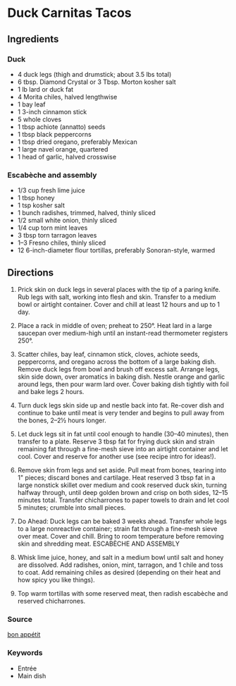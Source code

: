 # Duck Carnitas Tacos

## Ingredients

### Duck

- 4 duck legs (thigh and drumstick; about 3.5 lbs total)
- 6 tbsp. Diamond Crystal or 3 Tbsp. Morton kosher salt
- 1 lb lard or duck fat
- 4 Morita chiles, halved lengthwise
- 1 bay leaf
- 1 3-inch cinnamon stick
- 5 whole cloves
- 1 tbsp achiote (annatto) seeds
- 1 tbsp black peppercorns
- 1 tbsp dried oregano, preferably Mexican
- 1 large navel orange, quartered
- 1 head of garlic, halved crosswise

### Escabèche and assembly

- 1/3 cup fresh lime juice
- 1 tbsp honey
- 1 tsp kosher salt
- 1 bunch radishes, trimmed, halved, thinly sliced
- 1/2 small white onion, thinly sliced
- 1/4 cup torn mint leaves
- 3 tbsp torn tarragon leaves
- 1–3 Fresno chiles, thinly sliced
- 12 6-inch-diameter flour tortillas, preferably Sonoran-style, warmed

## Directions

1. Prick skin on duck legs in several places with the tip of a paring knife.
   Rub legs with salt, working into flesh and skin. Transfer to a medium bowl
   or airtight container. Cover and chill at least 12 hours and up to 1 day.

1. Place a rack in middle of oven; preheat to 250°. Heat lard in a large
   saucepan over medium-high until an instant-read thermometer registers 250°.

1. Scatter chiles, bay leaf, cinnamon stick, cloves, achiote seeds,
   peppercorns, and oregano across the bottom of a large baking dish. Remove
   duck legs from bowl and brush off excess salt. Arrange legs, skin side down,
   over aromatics in baking dish. Nestle orange and garlic around legs, then
   pour warm lard over. Cover baking dish tightly with foil and bake legs 2
   hours.

1. Turn duck legs skin side up and nestle back into fat. Re-cover dish and
   continue to bake until meat is very tender and begins to pull away from the
   bones, 2–2½ hours longer.

1. Let duck legs sit in fat until cool enough to handle (30–40 minutes), then
   transfer to a plate. Reserve 3 tbsp fat for frying duck skin and strain
   remaining fat through a fine-mesh sieve into an airtight container and let
   cool. Cover and reserve for another use (see recipe intro for ideas!).

1. Remove skin from legs and set aside. Pull meat from bones, tearing into 1"
   pieces; discard bones and cartilage. Heat reserved 3 tbsp fat in a large
   nonstick skillet over medium and cook reserved duck skin, turning halfway
   through, until deep golden brown and crisp on both sides, 12–15 minutes
   total. Transfer chicharrones to paper towels to drain and let cool 5
   minutes; crumble into small pieces.

1. Do Ahead: Duck legs can be baked 3 weeks ahead. Transfer whole legs to a
   large nonreactive container; strain fat through a fine-mesh sieve over meat.
   Cover and chill. Bring to room temperature before removing skin and
   shredding meat.  ESCABÈCHE AND ASSEMBLY

1. Whisk lime juice, honey, and salt in a medium bowl until salt and honey are
   dissolved. Add radishes, onion, mint, tarragon, and 1 chile and toss to
   coat. Add remaining chiles as desired (depending on their heat and how spicy
   you like things).

1. Top warm tortillas with some reserved meat, then radish escabèche and
   reserved chicharrones.

### Source

[bon appétit](https://www.bonappetit.com/recipe/duck-carnitas-tacos-with-radish-escabeche)

### Keywords

- Entrée
- Main dish
